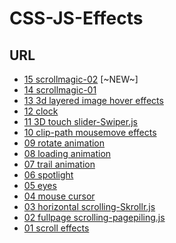 # CSS-JS-Effects

<h2>URL</h2>
<ul>
	<li><a href="https://www.q-riku.blog/CSS-JS-effects/15/" target="_blank">15 scrollmagic-02</a> [~NEW~]</li>
	<li><a href="https://www.q-riku.blog/CSS-JS-effects/14/">14 scrollmagic-01</a></li>
	<li><a href="https://www.q-riku.blog/CSS-JS-effects/13/">13 3d layered image hover effects</a></li>
	<li><a href="https://www.q-riku.blog/CSS-JS-effects/12/">12 clock</a></li>
	<li><a href="https://www.q-riku.blog/CSS-JS-effects/11/">11 3D touch slider-Swiper.js</a></li>
	<li><a href="https://www.q-riku.blog/CSS-JS-effects/10/">10 clip-path mousemove effects</a></li>
	<li><a href="https://www.q-riku.blog/CSS-JS-effects/09/">09 rotate animation</a></li>
	<li><a href="https://www.q-riku.blog/CSS-JS-effects/08/">08 loading animation</a></li>
	<li><a href="https://www.q-riku.blog/CSS-JS-effects/07/">07 trail animation</a></li>
	<li><a href="https://www.q-riku.blog/CSS-JS-effects/06/">06 spotlight</a></li>
	<li><a href="https://www.q-riku.blog/CSS-JS-effects/05/">05 eyes</a></li>
	<li><a href="https://www.q-riku.blog/CSS-JS-effects/04/">04 mouse cursor</a></li>
	<li><a href="https://www.q-riku.blog/CSS-JS-effects/03/">03 horizontal scrolling-Skrollr.js</a></li>
	<li><a href="https://www.q-riku.blog/CSS-JS-effects/02/">02 fullpage scrolling-pagepiling.js</a></li>
	<li><a href="https://www.q-riku.blog/CSS-JS-effects/01/">01 scroll effects</a></li>
</ul>

